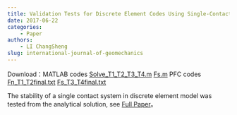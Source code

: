 ```yaml
---
title: Validation Tests for Discrete Element Codes Using Single-Contact Systems 
date: 2017-06-22
categories:
    - Paper
authors:
    - LI ChangSheng
slug: international-journal-of-geomechanics 
---
```


Download：MATLAB codes [Solve_T1_T2_T3_T4.m](Solve_T1_T2_T3_T4.m) [Fs.m](Fs.m) PFC codes [Fn_T1_T2final.txt](Fn_T1_T2final.txt) [Fs_T3_T4final.txt](Fs_T3_T4final.txt)


The stability of a single contact system in discrete element model was tested from the analytical solution, see [Full Paper](https://ascelibrary.org/doi/10.1061/%28ASCE%29GM.1943-5622.0001133)。



